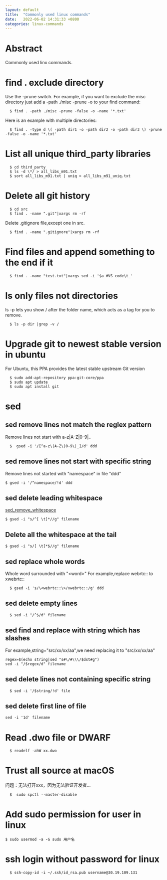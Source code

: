 ```yaml
---
layout: default
title:  "Commonly used linux commands"
date:   2022-06-02 14:31:33 +0800
categories: linux-commands
---
```


# Abstract
Commonly used linx commands.

# find . exclude directory

Use the -prune switch. For example, if you want to exclude the misc directory just add a -path ./misc -prune -o to your find command:
~~~
  $ find . -path ./misc -prune -false -o -name '*.txt'
~~~
Here is an example with multiple directories:
~~~
  $ find . -type d \( -path dir1 -o -path dir2 -o -path dir3 \) -prune -false -o -name '*.txt'
~~~

# List all unique third_party libraries

~~~
  $ cd third_party
  $ ls -d \*/ > all_libs_m91.txt
  $ sort all_libs_m91.txt | uniq > all_libs_m91_uniq.txt
~~~


# Delete all git history

~~~
  $ cd src
  $ find . -name ".git"|xargs rm -rf
~~~

Delete .gitignore file,except one in src.
~~~
  $ find . -name ".gitignore"|xargs rm -rf
~~~

# Find files and append something to the end if it

~~~
  $ find . -name "test.txt"|xargs sed -i '$a #VS code\t_'
~~~

# ls only files not directories

ls -p lets you show / after the folder name, which acts as a tag for you to remove.
~~~
  $ ls -p dir |grep -v /
~~~

# Upgrade git to newest stable version in ubuntu

For Ubuntu, this PPA provides the latest stable upstream Git version
~~~
  $ sudo add-apt-repository ppa:git-core/ppa
  $ sudo apt update
  $ sudo apt install git
~~~

# sed
##  sed remove lines not match the reglex pattern

Remove lines not start with a-z|A-Z|0-9|_
~~~
  $  gsed -i '/[^a-z\|A-Z\|0-9\|_]/d' ddd
~~~

## sed remove lines not start with specific string

Remove lines not started with "namespace" in file "ddd"
~~~
$ gsed -i '/^namespace/!d' ddd
~~~

## sed delete leading whitespace

[sed_remove_whitespace](https://linuxhint.com/sed_remove_whitespace/)
~~~    
$ gsed -i "s/^[ \t]*//g" filename
~~~

## Delete all the whitespace at the tail
~~~
$ gsed -i "s/[ \t]*$//g" filename
~~~

## sed replace whole words
Whole word surrounded with "\<word\>"
For example,replace webrtc:: to xwebrtc::
~~~
  $ gsed -i 's/\<webrtc::\>/xwebrtc::/g' ddd
~~~

## sed delete empty lines
~~~
  $ sed -i "/^$/d" filename
~~~

## sed find and replace with string which has slashes

For example,string="src/xx/xx/aa",we need replacing it to "src\/xx\/xx\/aa"
~~~
regex=$(echo string|sed "s#\/#\\\/$dst#g")
sed -i "/$regex/d" filename
~~~

## sed delete lines not containing specific string
~~~
  $ sed -i '/$string/!d' file
~~~
## sed delete first line of file 
~~~
sed -i '1d' filename
~~~

# Read .dwo file or DWARF
~~~
  $ readelf -ahW xx.dwo
~~~


# Trust all source at macOS

问题：无法打开xxx，因为无法验证开发者...
~~~
  $  sudo spctl --master-disable
~~~

# Add sudo permission for user in linux
~~~
$ sudo usermod -a -G sudo 用户名
~~~

# ssh login without password for linux

~~~
  $ ssh-copy-id -i ~/.ssh/id_rsa.pub username@30.19.109.131
~~~

